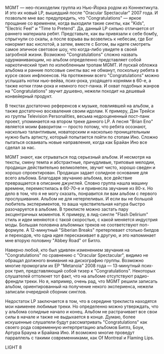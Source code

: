 MGMT — нео-психоделик группа из Нью-Йорка родом из Коннектикута. И это их новый LP, вышедший после "Oracular Spectacular" 2007 года. И позвольте мне вас предупредить, что "Congratulations" — яркое прощание со временем, когда выходили такие синглы, как "Kids", "Electric Feel" и "Time to Pretend". Да, данный LP сильно отличается от раннего материала ребят. Представьте, как вы привязали к себе бомбу, спрыгнули со скалы, а после взрыва вы возвелись к небесам, где Бог накормит вас кислотой, а затем, вместе с Богом, вы идете смотреть самое эпичное световое шоу, что когда-либо увидете в своей загробной жизни. Возможно "Congratulations" сложно назвать одурманивающим, но альбом определенно представляет собой наркотический трип по излюбленным тропам MGMT. И пускай обложка альбома и ранние попсовые синглы вас не обманут, поскольку ребята в курсе своих инфлюенсов. На протяжении всего "Congratulations" можно услышать нотки нью-вейва, псих-рока, уходящего корнями в 60-е, а также нотки глэм-рока и немного пост-панка. И охват подобных жанров на "Congratulations" звучит душевно, нежели походит на дешевый конвейерный продукт.

В текстах достаточно референсов к музыке, повлиявшей на альбом, а также достаточно восхваления своим идолам. К примеру, Дэн Трейси из группы Television Personalities, весьма недооцененный пост-панк проект, упоминается на втором треке данного LP. А песня "Brian Eno" является моим фаворитом — просто потому, что ребята осознают, насколько талантливым, новаторским и насколько проницательным нужно быть артисту, который попытается пойти по стопам Ино. Сложно пытаться осваивать новые направления, когда как Брайан Ино все сделал за нас.

MGMT знают, как отрываться под серьезный альбом. И несмотря на тексты, смену темпа и абстрактные, причудливые, триповые мелодии, продакшн действительно великолепен, звучит чисто, хорошо сведен и хорошо спроектирован. Продакшн задает солидное основание для всего альбома. Благодаря звучанию альбома, все действие превращается в описание джунглей. Словно группа нашла машину времени, переместилась в 60-70-е и привнесла звучание из 80-х. Но дело в том, что я не могу сказать, понравится ли вам альбом с первого прослушивания. Альбом не для нетерпеливых. И если вы не большой любитель экспериментов, то ваша чувствительная натура быстро разочаруется в альбоме. В треклисте можно застать пару эксцентричных моментов. К примеру, в лид-сингле "Flash Delirium" стиль и идеи меняются с такой скоростью, с какой меняется индустрия моды. Большая половина альбомных треков не соответствуют поп-формуле. А 12-минутный "Siberian Breaks" претерпевает столько билдов и переходов, что одна идея перескакивает в другую, и это напоминает мне вторую половину "Abbey Road" от Битлз.

Наверно любой, кто был удивлен изменением звучания на "Congratulations" по сравнению с "Oracular Spectacular", видимо не обращал должного внимания на дискографию группы. Возможно многие проморгали их EP "Metanoia" 2008 года — 13-минутный псих-рок трип, представляющий собой тизер к "Congratulations". Некоторых слушателей оттолкнет тот факт, что на альбоме отсутствуют радио-френдли треки. Но я, например, очень рад, что MGMT решили записать альбом, ориентированный на получение некого экспериенса, нежели записали очередной сборник синглов.

Недостаток LP заключается в том, что в середине треклиста находятся мои наименее любимые треки. Но определенно можно утверждать, что у альбома солидные начало и конец. Альбом не растрачивает все свои силы в начале и также не выдыхается в конце. Думаю, более искушенные слушатели будут рассматривать "Congratulations" как своего рода современную интерпретацию альбомов Битлз, Боуи, Артура Брауна и Брайана Ино. И возможно многие проведут парраллель с такими современниками, как Of Montreal и Flaming Lips.

LIGHT 8
